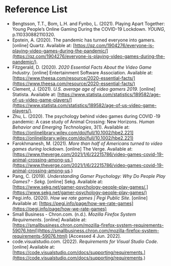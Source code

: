 # Reference List

* Bengtsson, T.T., Bom, L.H. and Fynbo, L. (2021). Playing Apart Together: Young People’s Online Gaming During the COVID-19 Lockdown. _YOUNG_, p.110330882110320.
* Epstein, A. (2020). The pandemic has turned everyone into gamers. \[online] Quartz. Available at: [https://qz.com/1904276/everyone-is-playing-video-games-during-the-pandemic/](https://qz.com/1904276/everyone-is-playing-video-games-during-the-pandemic/).
* Fitzgerald, D. (2020). _2020 Essential Facts About the Video Game Industry_. \[online] Entertainment Software Association. Available at: [https://www.theesa.com/resource/2020-essential-facts/](https://www.theesa.com/resource/2020-essential-facts/)
* Clement, J. (2021). _U.S. average age of video gamers 2019_. \[online] Statista. Available at: [https://www.statista.com/statistics/189582/age-of-us-video-game-players/](https://www.statista.com/statistics/189582/age-of-us-video-game-players/).
* Zhu, L. (2020). The psychology behind video games during COVID ‐19 pandemic: A case study of Animal Crossing: New Horizons. _Human Behavior and Emerging Technologies_, 3(1). Available at: [https://onlinelibrary.wiley.com/doi/full/10.1002/hbe2.221](https://onlinelibrary.wiley.com/doi/full/10.1002/hbe2.221)
* Farokhmanesh, M. (2021). _More than half of Americans turned to video games during lockdown_. \[online] The Verge. Available at: [https://www.theverge.com/2021/1/6/22215786/video-games-covid-19-animal-crossing-among-us.](https://www.theverge.com/2021/1/6/22215786/video-games-covid-19-animal-crossing-among-us.)
* Pang, C. (2019). _Understanding Gamer Psychology: Why Do People Play Games? - Sekg_. \[online] Sekg. Available at: [https://www.sekg.net/gamer-psychology-people-play-games/.](https://www.sekg.net/gamer-psychology-people-play-games/)
* Pegi.info. (2020). _How we rate games | Pegi Public Site_. \[online] Available at: [https://pegi.info/page/how-we-rate-games](https://pegi.info/page/how-we-rate-games)
* Small Business - Chron.com. (n.d.). _Mozilla Firefox System Requirements_. \[online] Available at: [https://smallbusiness.chron.com/mozilla-firefox-system-requirements-59076.html](https://smallbusiness.chron.com/mozilla-firefox-system-requirements-59076.html) \[Accessed 4 Jun. 2022].
* code.visualstudio.com. (2022). _Requirements for Visual Studio Code_. \[online] Available at: [https://code.visualstudio.com/docs/supporting/requirements.](https://code.visualstudio.com/docs/supporting/requirements.)

